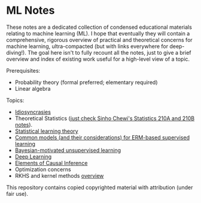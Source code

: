 # ML Notes

These notes are a dedicated collection of condensed educational materials relating to machine learning (ML). I hope that eventually they will contain a comprehensive, rigorous overview of practical and theoretical concerns for machine learning, ultra-compacted (but with links everywhere for deep-diving!). The goal here isn't to fully recount all the notes, just to give a brief overview and index of existing work useful for a high-level view of a topic.

Prerequisites:

* Probability theory (formal preferred; elementary required)
* Linear algebra

Topics:

* [Idiosyncrasies](idiosyncrasies.pdf)
* Theoretical Statistics ([just check Sinho Chewi's Statistics 210A and 210B notes](https://chewisinho.github.io/)).
* [Statistical learning theory](statistical-learning/README.md)
* [Common models (and their considerations) for ERM-based supervised learning](supervised/README.md)
* [Bayesian-motivated unsupervised learning](unsupervised/README.md)
* [Deep Learning](deep-learning/README.md)
* [Elements of Causal Inference](element-causal-inference/README.md)
* Optimization concerns
* RKHS and kernel methods [overview](https://en.wikipedia.org/wiki/Reproducing_kernel_Hilbert_space)

This repository contains copied copyrighted material with attribution (under fair use).
